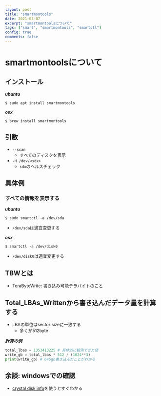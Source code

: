 ```yaml
---
layout: post
title: "smartmontools"
date: 2021-03-07
excerpt: "smartmontoolsについて"
tags: ["smart", "smartmontools", "smartctl"]
config: true
comments: false
---
```


# smartmontoolsについて

## インストール

***ubuntu***
```console
$ sudo apt install smartmontools
```

***osx***
```console
$ brew install smartmontools
```

## 引数
 - `--scan`
   - すべてのディスクを表示
 - `-H /dev/<sdx>`
   - `sdx`のヘルスチェック

## 具体例

### すべての情報を表示する

***ubuntu***
```console
$ sudo smartctl -a /dev/sda
```
 - `/dev/sda`は適宜変更する

***osx***
```console
$ smartctl -a /dev/disk0
```
 - `/dev/disk0`は適宜変更する

## TBWとは
 - TeraByteWrite: 書き込み可能テラバイトのこと

## Total_LBAs_Writtenから書き込んだデータ量を計算する
 - LBAの単位はsector sizeに一致する
   - 多くが512byte

***計算の例***
```python
total_lbas = 1353413225 # 具体的に観測できた値
write_gb = total_lbas * 512 / (1024**3)
print(write_gb) # 645gb書き込んだことがわかる
```

## 余談: windowsでの確認
 - [crystal disk info](https://crystalmark.info/en/software/crystaldiskinfo/)を使うとすぐわかる
